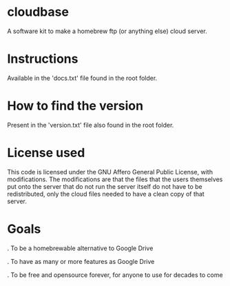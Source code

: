 # cloudbase

A software kit to make a homebrew ftp (or anything else) cloud server.

# Instructions

Available in the 'docs.txt' file found in the root folder.

# How to find the version

Present in the 'version.txt' file also found in the root folder.

# License used

This code is licensed under the GNU Affero General Public License, with modifications.
The modifications are that the files that the users themselves put onto the server that do not run the server itself do not have to be redistributed, only the cloud files needed to have a clean copy of that server.

# Goals

. To be a homebrewable alternative to Google Drive

. To have as many or more features as Google Drive

. To be free and opensource forever, for anyone to use for decades to come
